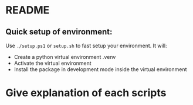 # README

## Quick setup of environment:
Use ```./setup.ps1``` or ```setup.sh``` to fast setup your environment. It will:

- Create a python virtual environment .venv
- Activate the virtual environment
- Install the package in development mode inside the virtual environment

# Give explanation of each scripts
